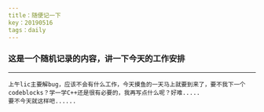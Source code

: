 ```yaml
---
title：随便记一下
key：20190516
tags：daily
---
```

### 这是一个随机记录的内容，讲一下今天的工作安排
-------------------------
    上午lic主要解bug，应该不会有什么工作，今天摸鱼的一天马上就要到来了，要不我下一个codeblocks？学一学C++还是很有必要的，我再写点什么呢？好难.....
    要不今天就这样吧......